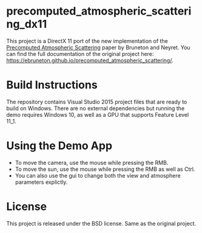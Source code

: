 # precomputed_atmospheric_scattering_dx11

This project is a DirectX 11 port of the new implementation of the [Precomputed Atmospheric Scattering](https://hal.inria.fr/inria-00288758/en) paper by Bruneton and Neyret. You can find the full documentation of the original project here: 
https://ebruneton.github.io/precomputed_atmospheric_scattering/.

# Build Instructions

The repository contains Visual Studio 2015 project files that are ready to build on Windows. There are no external dependencies but running the demo requires Windows 10, as well as a GPU that supports Feature Level 11_1.

# Using the Demo App

- To move the camera, use the mouse while pressing the RMB.
- To move the sun, use the mouse while pressing the RMB as well as Ctrl.
- You can also use the gui to change both the view and atmosphere parameters explictly.

# License
This project is released under the BSD license. Same as the original project.
